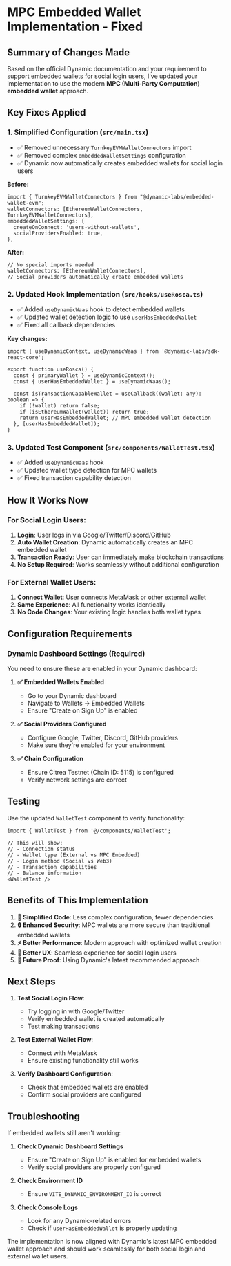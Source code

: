 # MPC Embedded Wallet Implementation - Fixed

## Summary of Changes Made

Based on the official Dynamic documentation and your requirement to support embedded wallets for social login users, I've updated your implementation to use the modern **MPC (Multi-Party Computation) embedded wallet** approach.

## Key Fixes Applied

### 1. **Simplified Configuration** (`src/main.tsx`)
- ✅ Removed unnecessary `TurnkeyEVMWalletConnectors` import
- ✅ Removed complex `embeddedWalletSettings` configuration 
- ✅ Dynamic now automatically creates embedded wallets for social login users

**Before:**
```tsx
import { TurnkeyEVMWalletConnectors } from "@dynamic-labs/embedded-wallet-evm";
walletConnectors: [EthereumWalletConnectors, TurnkeyEVMWalletConnectors],
embeddedWalletSettings: {
  createOnConnect: 'users-without-wallets',
  socialProvidersEnabled: true,
},
```

**After:**
```tsx
// No special imports needed
walletConnectors: [EthereumWalletConnectors],
// Social providers automatically create embedded wallets
```

### 2. **Updated Hook Implementation** (`src/hooks/useRosca.ts`)
- ✅ Added `useDynamicWaas` hook to detect embedded wallets
- ✅ Updated wallet detection logic to use `userHasEmbeddedWallet`
- ✅ Fixed all callback dependencies

**Key changes:**
```tsx
import { useDynamicContext, useDynamicWaas } from '@dynamic-labs/sdk-react-core';

export function useRosca() {
  const { primaryWallet } = useDynamicContext();
  const { userHasEmbeddedWallet } = useDynamicWaas();

  const isTransactionCapableWallet = useCallback((wallet: any): boolean => {
    if (!wallet) return false;
    if (isEthereumWallet(wallet)) return true;
    return userHasEmbeddedWallet; // MPC embedded wallet detection
  }, [userHasEmbeddedWallet]);
}
```

### 3. **Updated Test Component** (`src/components/WalletTest.tsx`)
- ✅ Added `useDynamicWaas` hook
- ✅ Updated wallet type detection for MPC wallets
- ✅ Fixed transaction capability detection

## How It Works Now

### For Social Login Users:
1. **Login**: User logs in via Google/Twitter/Discord/GitHub
2. **Auto Wallet Creation**: Dynamic automatically creates an MPC embedded wallet
3. **Transaction Ready**: User can immediately make blockchain transactions
4. **No Setup Required**: Works seamlessly without additional configuration

### For External Wallet Users:
1. **Connect Wallet**: User connects MetaMask or other external wallet
2. **Same Experience**: All functionality works identically
3. **No Code Changes**: Your existing logic handles both wallet types

## Configuration Requirements

### Dynamic Dashboard Settings (Required)
You need to ensure these are enabled in your Dynamic dashboard:

1. **✅ Embedded Wallets Enabled**
   - Go to your Dynamic dashboard
   - Navigate to Wallets → Embedded Wallets
   - Ensure "Create on Sign Up" is enabled

2. **✅ Social Providers Configured**
   - Configure Google, Twitter, Discord, GitHub providers
   - Make sure they're enabled for your environment

3. **✅ Chain Configuration**
   - Ensure Citrea Testnet (Chain ID: 5115) is configured
   - Verify network settings are correct

## Testing

Use the updated `WalletTest` component to verify functionality:

```tsx
import { WalletTest } from '@/components/WalletTest';

// This will show:
// - Connection status
// - Wallet type (External vs MPC Embedded)
// - Login method (Social vs Web3)
// - Transaction capabilities
// - Balance information
<WalletTest />
```

## Benefits of This Implementation

1. **🚀 Simplified Code**: Less complex configuration, fewer dependencies
2. **🔒 Enhanced Security**: MPC wallets are more secure than traditional embedded wallets
3. **⚡ Better Performance**: Modern approach with optimized wallet creation
4. **📱 Better UX**: Seamless experience for social login users
5. **🔄 Future Proof**: Using Dynamic's latest recommended approach

## Next Steps

1. **Test Social Login Flow**:
   - Try logging in with Google/Twitter
   - Verify embedded wallet is created automatically
   - Test making transactions

2. **Test External Wallet Flow**:
   - Connect with MetaMask
   - Ensure existing functionality still works

3. **Verify Dashboard Configuration**:
   - Check that embedded wallets are enabled
   - Confirm social providers are configured

## Troubleshooting

If embedded wallets still aren't working:

1. **Check Dynamic Dashboard Settings**
   - Ensure "Create on Sign Up" is enabled for embedded wallets
   - Verify social providers are properly configured

2. **Check Environment ID**
   - Ensure `VITE_DYNAMIC_ENVIRONMENT_ID` is correct

3. **Check Console Logs**
   - Look for any Dynamic-related errors
   - Check if `userHasEmbeddedWallet` is properly updating

The implementation is now aligned with Dynamic's latest MPC embedded wallet approach and should work seamlessly for both social login and external wallet users.
